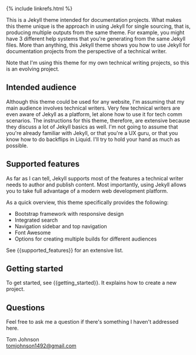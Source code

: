 {% include linkrefs.html %}

This is a Jekyll theme intended for documentation projects. What makes this theme unique is the approach in using Jekyll for single sourcing, that is, producing multiple outputs from the same theme. For example, you might have 3 different help systems that you're generating from the same Jekyll files. More than anything, this Jekyll theme shows you how to use Jekyll for documentation projects from the perspective of a technical writer. 

Note that I'm using this theme for my own technical writing projects, so this is an evolving project.

## Intended audience

Although this theme could be used for any website, I'm assuming that my main audience involves technical writers. Very few technical writers are even aware of Jekyll as a platform, let alone how to use it for tech comm scenarios. The instructions for this theme, therefore, are extensive because they discuss a lot of Jekyll basics as well. I'm not going to assume that you're already familiar with Jekyll, or that you're a UX guru, or that you know how to do backflips in Liquid. I'll try to hold your hand as much as possible.

## Supported features

As far as I can tell, Jekyll supports most of the features a technical writer needs to author and publish content. Most importantly, using Jekyll allows you to take full advantage of a modern web development platform. 

As a quick overview, this theme specifically provides the following:

* Bootstrap framework with responsive design
* Integrated search
* Navigation sidebar and top navigation
* Font Awesome
* Options for creating multiple builds for different audiences

See {{supported_features}} for an extensive list.

## Getting started

To get started, see {{getting_started}}. It explains how to create a new project.

## Questions

Feel free to ask me a question if there's something I haven't addressed here. 

Tom Johnson <br /><a href="mailto:">tomjohnson1492@gmail.com</a>
